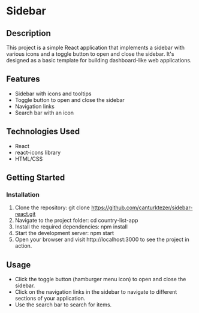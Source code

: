 # Sidebar

## Description

This project is a simple React application that implements a sidebar with various icons and a toggle button to open and close the sidebar. It's designed as a basic template for building dashboard-like web applications.

## Features
- Sidebar with icons and tooltips
- Toggle button to open and close the sidebar
- Navigation links
- Search bar with an icon

## Technologies Used
- React
- react-icons library
- HTML/CSS

## Getting Started

### Installation
1. Clone the repository: git clone https://github.com/canturktezer/sidebar-react.git
2. Navigate to the project folder: cd country-list-app
3. Install the required dependencies: npm install
4. Start the development server: npm start
5. Open your browser and visit http://localhost:3000 to see the project in action.

## Usage

- Click the toggle button (hamburger menu icon) to open and close the sidebar.
- Click on the navigation links in the sidebar to navigate to different sections of your application.
- Use the search bar to search for items.
